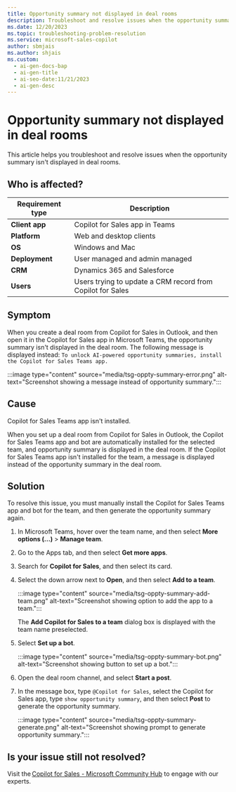 ```yaml
---
title: Opportunity summary not displayed in deal rooms
description: Troubleshoot and resolve issues when the opportunity summary isn't displayed in deal rooms.
ms.date: 12/20/2023
ms.topic: troubleshooting-problem-resolution
ms.service: microsoft-sales-copilot
author: sbmjais
ms.author: shjais
ms.custom:
  - ai-gen-docs-bap
  - ai-gen-title
  - ai-seo-date:11/21/2023
  - ai-gen-desc
---
```


# Opportunity summary not displayed in deal rooms

This article helps you troubleshoot and resolve issues when the opportunity summary isn't displayed in deal rooms.

## Who is affected?

| Requirement type |Description  |
|---------|---------|
|**Client app**     |  Copilot for Sales app in Teams        |
|**Platform**     | Web and desktop clients         |
|**OS**     | Windows and Mac         |
|**Deployment**     | User managed and admin managed       |
|**CRM**     | Dynamics 365 and Salesforce      |
|**Users**     | Users trying to update a CRM record from Copilot for Sales |

## Symptom

When you create a deal room from Copilot for Sales in Outlook, and then open it in the Copilot for Sales app in Microsoft Teams, the opportunity summary isn't displayed in the deal room. The following message is displayed instead: `To unlock AI-powered opportunity summaries, install the Copilot for Sales Teams app.`

:::image type="content" source="media/tsg-oppty-summary-error.png" alt-text="Screenshot showing a message instead of opportunity summary.":::

## Cause

Copilot for Sales Teams app isn't installed.

When you set up a deal room from Copilot for Sales in Outlook, the Copilot for Sales Teams app and bot are automatically installed for the selected team, and opportunity summary is displayed in the deal room. If the Copilot for Sales Teams app isn't installed for the team, a message is displayed instead of the opportunity summary in the deal room.

## Solution

To resolve this issue, you must manually install the Copilot for Sales Teams app and bot for the team, and then generate the opportunity summary again.

1. In Microsoft Teams, hover over the team name, and then select **More options (...)** > **Manage team**.

2. Go to the Apps tab, and then select **Get more apps**.

3. Search for **Copilot for Sales**, and then select its card.

4. Select the down arrow next to **Open**, and then select **Add to a team**.

    :::image type="content" source="media/tsg-oppty-summary-add-team.png" alt-text="Screenshot showing option to add the app to a team.":::

    The **Add Copilot for Sales to a team** dialog box is displayed with the team name preselected.

5. Select **Set up a bot**.

    :::image type="content" source="media/tsg-oppty-summary-bot.png" alt-text="Screenshot showing button to set up a bot.":::

6. Open the deal room channel, and select **Start a post**.

7. In the message box, type `@Copilot for Sales`, select the Copilot for Sales app, type `show opportunity summary`, and then select **Post** to generate the opportunity summary.

    :::image type="content" source="media/tsg-oppty-summary-generate.png" alt-text="Screenshot showing prompt to generate opportunity summary.":::

## Is your issue still not resolved?

Visit the [Copilot for Sales - Microsoft Community Hub](https://techcommunity.microsoft.com/t5/viva-sales/bd-p/VivaSales) to engage with our experts.
